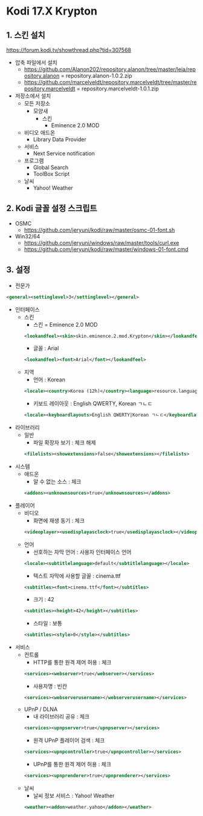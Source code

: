# Kodi 17.X Krypton

## 1. 스킨 설치
https://forum.kodi.tv/showthread.php?tid=307568
+ 압축 파일에서 설치
    - https://github.com/Alanon202/repository.alanon/tree/master/leia/repository.alanon
        = repository.alanon-1.0.2.zip
    - https://github.com/marcelveldt/repository.marcelveldt/tree/master/repository.marcelveldt
        = repository.marcelveldt-1.0.1.zip
+ 저장소에서 설치
    - 모든 저장소
        - 모양새
            - 스킨
                + Eminence 2.0 MOD
    - 비디오 애드온
        + Library Data Provider
    - 서비스
        + Next Service notification
    - 프로그램
        + Global Search
        + ToolBox Script
    - 날씨
        + Yahoo! Weather
## 2. Kodi 글꼴 설정 스크립트
- OSMC
    + https://github.com/jeryuni/kodi/raw/master/osmc-01-font.sh
- Win32/64
    + https://github.com/jeryuni/windows/raw/master/tools/curl.exe
    + https://github.com/jeryuni/kodi/raw/master/windows-01-font.cmd
## 3. 설정
- 전문가
```xml
<general><settinglevel>3</settinglevel></general>
```
- 인터페이스
    - 스킨
        + 스킨 = Eminence 2.0 MOD
		```xml
		<lookandfeel><skin>skin.eminence.2.mod.Krypton</skin></lookandfeel>
		```
        + 글꼴 : Arial
		```xml
		<lookandfeel><font>Arial</font></lookandfeel>
		```
    - 지역
        + 언어 : Korean
		```xml
		<locale><country>Korea (12h)</country><language>resource.language.ko_kr</language></locale>
		```
		+ 키보드 레이아웃 : English QWERTY, Korean ㄱㄴㄷ
		```xml
		<locale><keyboardlayouts>English QWERTY|Korean ㄱㄴㄷ</keyboardlayouts></locale>
		```
- 라이브러리
    - 일반
        + 파일 확장자 보기 : 체크 해제
		```xml
        <filelists><showextensions>false</showextensions></filelists>
		```
- 시스템
    - 애드온
        + 알 수 없는 소스 : 체크
		```xml
        <addons><unknownsources>true</unknownsources></addons>
		```
- 플레이어
    - 비디오
        + 화면에 재생 동기 : 체크
		```xml
        <videoplayer><usedisplayasclock>true</usedisplayasclock></videoplayer>
		```
    - 언어
        + 선호하는 자막 언어 : 사용자 인터페이스 언어
		```xml
        <locale><subtitlelanguage>default</subtitlelanguage></locale>
		```
        + 텍스트 자막에 사용할 글꼴 : cinema.ttf
		```xml
        <subtitles><font>cinema.ttf</font></subtitles>
		```
        + 크기 : 42
		```xml
        <subtitles><height>42</height></subtitles>
		```
        + 스타일 : 보통
		```xml
        <subtitles><style>0</style></subtitles>
		```
- 서비스
    - 컨트롤
        + HTTP를 통한 원격 제어 허용 : 체크
		```xml
        <services><webserver>true</webserver></services>
		```
        + 사용자명 : 빈칸
        ```xml
		<services><webserverusername></webserverusername></services>
		```
    - UPnP / DLNA
        + 내 라이브러리 공유 : 체크
		```xml
        <services><upnpserver>true</upnpserver></services>
        ```
		+ 원격 UPnP 플레이어 검색 : 체크
        ```xml
		<services><upnpcontroller>true</upnpcontroller></services>
        ```
		+ UPnP를 통한 원격 제어 허용 : 체크
        ```xml
		<services><upnprenderer>true</upnprenderer></services>
		```
    - 날씨
        + 날씨 정보 서비스 : Yahoo! Weather
        ```xml
		<weather><addon>weather.yahoo</addon></weather>
        ```